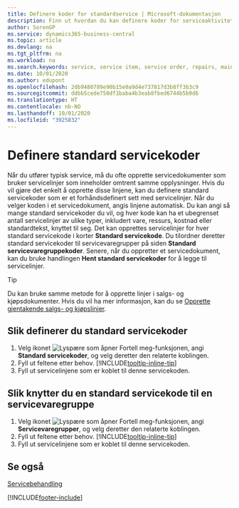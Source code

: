 ```yaml
---
title: Definere koder for standardservice | Microsoft-dokumentasjon
description: Finn ut hvordan du kan definere koder for serviceaktiviteter som utføres ofte.
author: SorenGP
ms.service: dynamics365-business-central
ms.topic: article
ms.devlang: na
ms.tgt_pltfrm: na
ms.workload: na
ms.search.keywords: service, service item, service order, repairs, maintenance
ms.date: 10/01/2020
ms.author: edupont
ms.openlocfilehash: 2db9480789e90b15e0a9d4e737817d3b8ff3b3c9
ms.sourcegitcommit: ddbb5cede750df1baba4b3eab8fbed6744b5b9d6
ms.translationtype: HT
ms.contentlocale: nb-NO
ms.lasthandoff: 10/01/2020
ms.locfileid: "3925832"
---
```

# <a name="set-up-standard-service-codes"></a>Definere standard servicekoder

Når du utfører typisk service, må du ofte opprette servicedokumenter som bruker servicelinjer som inneholder omtrent samme opplysninger. Hvis du vil gjøre det enkelt å opprette disse linjene, kan du definere standard servicekoder som er et forhåndsdefinert sett med servicelinjer. Når du velger koden i et servicedokument, angis linjene automatisk. Du kan angi så mange standard servicekoder du vil, og hver kode kan ha et ubegrenset antall servicelinjer av ulike typer, inkludert vare, ressurs, kostnad eller standardtekst, knyttet til seg. Det kan opprettes servicelinjer for hver standard servicekode i korter **Standard servicekode**. Du tilordner deretter standard servicekoder til servicevaregrupper på siden **Standard servicevaregruppekoder**. Senere, når du oppretter et servicedokument, kan du bruke handlingen **Hent standard servicekoder** for å legge til servicelinjer.  
  
> [!Tip]
> Du kan bruke samme metode for å opprette linjer i salgs- og kjøpsdokumenter. Hvis du vil ha mer informasjon, kan du se [Opprette gjentakende salgs- og kjøpslinjer](sales-how-work-standard-lines.md).  
  
## <a name="to-set-up-a-standard-service-code"></a>Slik definerer du standard servicekoder

1. Velg ikonet ![Lyspære som åpner Fortell meg-funksjonen](media/ui-search/search_small.png "Fortell hva du vil gjøre"), angi **Standard servicekoder**, og velg deretter den relaterte koblingen.  
2. Fyll ut feltene etter behov. [!INCLUDE[tooltip-inline-tip](includes/tooltip-inline-tip_md.md)]  
3. Fyll ut servicelinjene som er koblet til denne servicekoden.  

## <a name="to-assign-a-standard-service-code-to-a-service-item-group"></a>Slik knytter du en standard servicekode til en servicevaregruppe

1. Velg ikonet ![Lyspære som åpner Fortell meg-funksjonen](media/ui-search/search_small.png "Fortell hva du vil gjøre"), angi **Servicevaregrupper**, og velg deretter den relaterte koblingen.  
2. Fyll ut feltene etter behov. [!INCLUDE[tooltip-inline-tip](includes/tooltip-inline-tip_md.md)]
3. Fyll ut servicelinjene som er koblet til denne servicekoden.  

## <a name="see-also"></a>Se også

[Servicebehandling](service-service.md)

[!INCLUDE[footer-include](includes/footer-banner.md)]